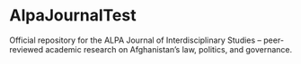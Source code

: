 # AlpaJournalTest
Official repository for the ALPA Journal of Interdisciplinary Studies – peer-reviewed academic research on Afghanistan’s law, politics, and governance.
